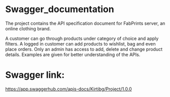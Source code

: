 # Swagger_documentation
The project contains the API specification document for FabPrints server, an online clothing brand. 

A customer can go through products under category of choice and apply filters. A logged in customer can add products to wishlist, bag and even place orders. Only an admin has access to add, delete and change product details.
Examples are given for better understanding of the APIs.


# Swagger link: 
https://app.swaggerhub.com/apis-docs/Kirtibg/Project/1.0.0
